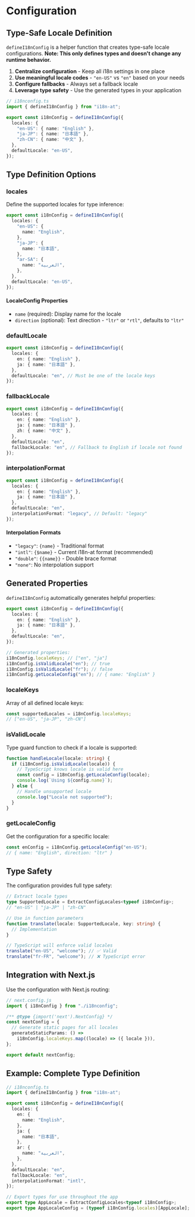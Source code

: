 # Configuration

<div v-pre>

## Type-Safe Locale Definition

`defineI18nConfig` is a helper function that creates type-safe locale configurations. **Note: This only defines types and doesn't change any runtime behavior.**

1. **Centralize configuration** - Keep all i18n settings in one place
2. **Use meaningful locale codes** - `"en-US"` vs `"en"` based on your needs
3. **Configure fallbacks** - Always set a fallback locale
4. **Leverage type safety** - Use the generated types in your application

```typescript
// i18nconfig.ts
import { defineI18nConfig } from "i18n-at";

export const i18nConfig = defineI18nConfig({
  locales: {
    "en-US": { name: "English" },
    "ja-JP": { name: "日本語" },
    "zh-CN": { name: "中文" },
  },
  defaultLocale: "en-US",
});
```

## Type Definition Options

### locales

Define the supported locales for type inference:

```typescript
export const i18nConfig = defineI18nConfig({
  locales: {
    "en-US": {
      name: "English",
    },
    "ja-JP": {
      name: "日本語",
    },
    "ar-SA": {
      name: "العربية",
    },
  },
  defaultLocale: "en-US",
});
```

#### LocaleConfig Properties

- `name` (required): Display name for the locale
- `direction` (optional): Text direction - `"ltr"` or `"rtl"`, defaults to `"ltr"`

### defaultLocale

```typescript
export const i18nConfig = defineI18nConfig({
  locales: {
    en: { name: "English" },
    ja: { name: "日本語" },
  },
  defaultLocale: "en", // Must be one of the locale keys
});
```

### fallbackLocale

```typescript
export const i18nConfig = defineI18nConfig({
  locales: {
    en: { name: "English" },
    ja: { name: "日本語" },
    zh: { name: "中文" },
  },
  defaultLocale: "en",
  fallbackLocale: "en", // Fallback to English if locale not found
});
```

### interpolationFormat

```typescript
export const i18nConfig = defineI18nConfig({
  locales: {
    en: { name: "English" },
    ja: { name: "日本語" },
  },
  defaultLocale: "en",
  interpolationFormat: "legacy", // Default: "legacy"
});
```

#### Interpolation Formats

- `"legacy"`: `{name}` - Traditional format
- `"intl"`: `{$name}` - Current i18n-at format (recommended)
- `"double"`: `{{name}}` - Double brace format
- `"none"`: No interpolation support

## Generated Properties

`defineI18nConfig` automatically generates helpful properties:

```typescript
export const i18nConfig = defineI18nConfig({
  locales: {
    en: { name: "English" },
    ja: { name: "日本語" },
  },
  defaultLocale: "en",
});

// Generated properties:
i18nConfig.localeKeys; // ["en", "ja"]
i18nConfig.isValidLocale("en"); // true
i18nConfig.isValidLocale("fr"); // false
i18nConfig.getLocaleConfig("en"); // { name: "English" }
```

### localeKeys

Array of all defined locale keys:

```typescript
const supportedLocales = i18nConfig.localeKeys;
// ["en-US", "ja-JP", "zh-CN"]
```

### isValidLocale

Type guard function to check if a locale is supported:

```typescript
function handleLocale(locale: string) {
  if (i18nConfig.isValidLocale(locale)) {
    // TypeScript knows locale is valid here
    const config = i18nConfig.getLocaleConfig(locale);
    console.log(`Using ${config.name}`);
  } else {
    // Handle unsupported locale
    console.log("Locale not supported");
  }
}
```

### getLocaleConfig

Get the configuration for a specific locale:

```typescript
const enConfig = i18nConfig.getLocaleConfig("en-US");
// { name: "English", direction: "ltr" }
```

## Type Safety

The configuration provides full type safety:

```typescript
// Extract locale types
type SupportedLocale = ExtractConfigLocales<typeof i18nConfig>;
// "en-US" | "ja-JP" | "zh-CN"

// Use in function parameters
function translate(locale: SupportedLocale, key: string) {
  // Implementation
}

// TypeScript will enforce valid locales
translate("en-US", "welcome"); // ✅ Valid
translate("fr-FR", "welcome"); // ❌ TypeScript error
```

## Integration with Next.js

Use the configuration with Next.js routing:

```typescript
// next.config.js
import { i18nConfig } from "./i18nconfig";

/** @type {import('next').NextConfig} */
const nextConfig = {
  // Generate static pages for all locales
  generateStaticParams: () =>
    i18nConfig.localeKeys.map((locale) => ({ locale })),
};

export default nextConfig;
```

## Example: Complete Type Definition

```typescript
// i18nconfig.ts
import { defineI18nConfig } from "i18n-at";

export const i18nConfig = defineI18nConfig({
  locales: {
    en: {
      name: "English",
    },
    ja: {
      name: "日本語",
    },
    ar: {
      name: "العربية",
    },
  },
  defaultLocale: "en",
  fallbackLocale: "en",
  interpolationFormat: "intl",
});

// Export types for use throughout the app
export type AppLocale = ExtractConfigLocales<typeof i18nConfig>;
export type AppLocaleConfig = (typeof i18nConfig.locales)[AppLocale];
```

</div>
